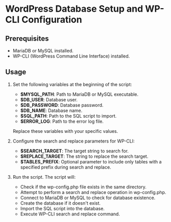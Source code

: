 # WordPress Database Setup and WP-CLI Configuration

## Prerequisites
- MariaDB or MySQL installed.
- WP-CLI (WordPress Command Line Interface) installed.

## Usage

1. Set the following variables at the beginning of the script:

    - **$MYSQL_PATH**: Path to MariaDB or MySQL executable.
    - **$DB_USER**: Database user.
    - **$DB_PASSWORD**: Database password.
    - **$DB_NAME**: Database name.
    - **$SQL_PATH**: Path to the SQL script to import.
    - **$ERROR_LOG**: Path to the error log file.

    Replace these variables with your specific values.

2. Configure the search and replace parameters for WP-CLI:

    - **$SEARCH_TARGET**: The target string to search for.
    - **$REPLACE_TARGET**: The string to replace the search target.
    - **$TABLES_PREFIX**: Optional parameter to include only tables with a specified prefix during search and replace.

3. Run the script. The script will:

    - Check if the wp-config.php file exists in the same directory.
    - Attempt to perform a search and replace operation in wp-config.php.
    - Connect to MariaDB or MySQL to check for database existence.
    - Create the database if it doesn't exist.
    - Import the SQL script into the database.
    - Execute WP-CLI search and replace command.
